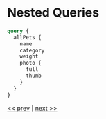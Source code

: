 # Nested Queries

```graphql
query {
  allPets {
    name
    category
    weight
    photo {
      full
      thumb
    }
  }
}
```

[<< prev](https://github.com/MoonHighway/curriculum/blob/master/GraphQL/Day1-GraphQLKickoff/notes/AM1-QueryLanguage/02-pet-library-enums.md) | [next >>](https://github.com/MoonHighway/curriculum/blob/master/GraphQL/Day1-GraphQLKickoff/notes/AM1-QueryLanguage/04-pet-library-args.md)
